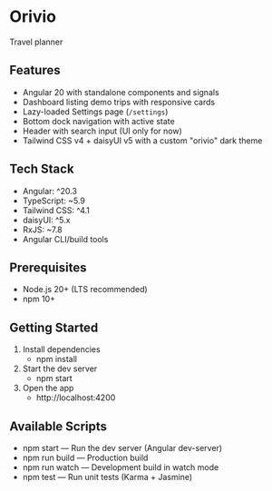 # Orivio

Travel planner

## Features
- Angular 20 with standalone components and signals
- Dashboard listing demo trips with responsive cards
- Lazy-loaded Settings page (`/settings`)
- Bottom dock navigation with active state
- Header with search input (UI only for now)
- Tailwind CSS v4 + daisyUI v5 with a custom "orivio" dark theme

## Tech Stack
- Angular: ^20.3
- TypeScript: ~5.9
- Tailwind CSS: ^4.1
- daisyUI: ^5.x
- RxJS: ~7.8
- Angular CLI/build tools

## Prerequisites
- Node.js 20+ (LTS recommended)
- npm 10+

## Getting Started
1. Install dependencies
   - npm install
2. Start the dev server
   - npm start
3. Open the app
   - http://localhost:4200

## Available Scripts
- npm start — Run the dev server (Angular dev-server)
- npm run build — Production build
- npm run watch — Development build in watch mode
- npm test — Run unit tests (Karma + Jasmine)

